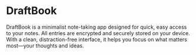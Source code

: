 # DraftBook
DraftBook is a minimalist note-taking app designed for quick, easy access to your notes. All entries are encrypted and securely stored on your device. With a clean, distraction-free interface, it helps you focus on what matters most—your thoughts and ideas.
